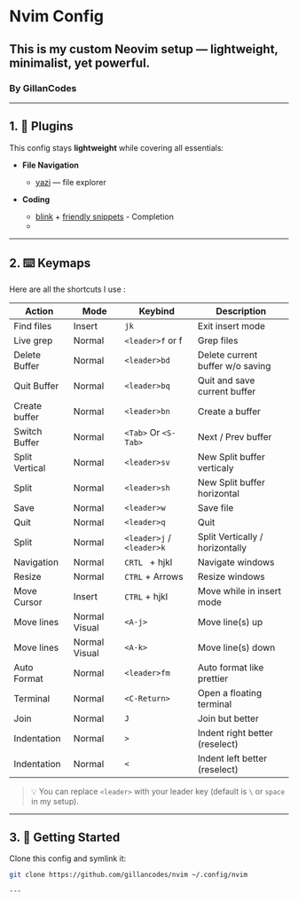 # Nvim Config

## This is my custom Neovim setup — lightweight, minimalist, yet powerful.

### By GillanCodes

---

## 1. 🔌 Plugins

This config stays **lightweight** while covering all essentials:

- **File Navigation**
  - [yazi](https://github.com/mikavilpas/yazi.nvim) — file explorer

- **Coding**
  - [blink](https://github.com/saghen/blink.cmp) + [friendly snippets](https://github.com/rafamadriz/friendly-snippets) - Completion
  - [](https://github.com/)

---

## 2. ⌨️ Keymaps

Here are all the shortcuts I use :

| Action         | Mode          | Keybind                   | Description                      |
|----------------|---------------|---------------------------|----------------------------------|
| Find files     | Insert        | `jk`                      | Exit insert mode                 |
| Live grep      | Normal        | `<leader>f` or f          | Grep files                       |
| Delete Buffer  | Normal        | `<leader>bd`              | Delete current buffer w/o saving |
| Quit Buffer    | Normal        | `<leader>bq`              | Quit and save current buffer     |
| Create buffer  | Normal        | `<leader>bn`              | Create a buffer                  |
| Switch Buffer  | Normal        | `<Tab>` Or `<S-Tab>`      | Next / Prev buffer               |
| Split Vertical | Normal        | `<leader>sv`              | New Split buffer verticaly       |
| Split          | Normal        | `<leader>sh`              | New Split buffer horizontal      |
| Save           | Normal        | `<leader>w`               | Save file                        |
| Quit           | Normal        | `<leader>q`               | Quit                             |
| Split          | Normal        | `<leader>j` / `<leader>k` | Split Vertically / horizontally  |
| Navigation     | Normal        | `CRTL ` + hjkl            | Navigate windows                 |
| Resize         | Normal        | `CTRL` + Arrows           | Resize windows                   |
| Move Cursor    | Insert        | `CTRL` + hjkl             | Move while in insert mode        |
| Move lines     | Normal Visual | `<A-j>`                   | Move line(s) up                  |
| Move lines     | Normal Visual | `<A-k>`                   | Move line(s) down                |
| Auto Format    | Normal        | `<leader>fm`              | Auto format like prettier        |
| Terminal       | Normal        | `<C-Return>`              | Open a floating terminal         |
| Join           | Normal        | `J`                       | Join but better                  |
| Indentation    | Normal        | `>`                       | Indent right better (reselect)   |
| Indentation    | Normal        | `<`                       | Indent left better (reselect)    |


> 💡 You can replace `<leader>` with your leader key (default is `\` or `space` in my setup).

---

## 3. 🚀 Getting Started

Clone this config and symlink it:

```bash
git clone https://github.com/gillancodes/nvim ~/.config/nvim

---
```
